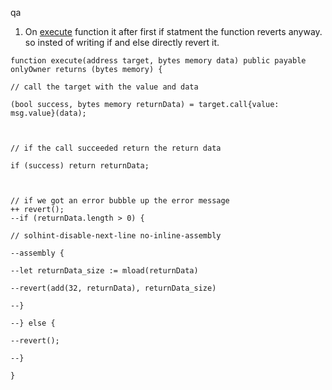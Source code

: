 qa
1. On  [execute](https://github.com/code-423n4/2023-04-caviar/blob/main/src/PrivatePool.sol#L460) function it after first if statment the function reverts anyway. so insted of writing if and else directly revert it.
```git
function execute(address target, bytes memory data) public payable onlyOwner returns (bytes memory) {

// call the target with the value and data

(bool success, bytes memory returnData) = target.call{value: msg.value}(data);

  

// if the call succeeded return the return data

if (success) return returnData;

  

// if we got an error bubble up the error message
++ revert();
--if (returnData.length > 0) {

// solhint-disable-next-line no-inline-assembly

--assembly {

--let returnData_size := mload(returnData)

--revert(add(32, returnData), returnData_size)

--}

--} else {

--revert();

--}

}
```

